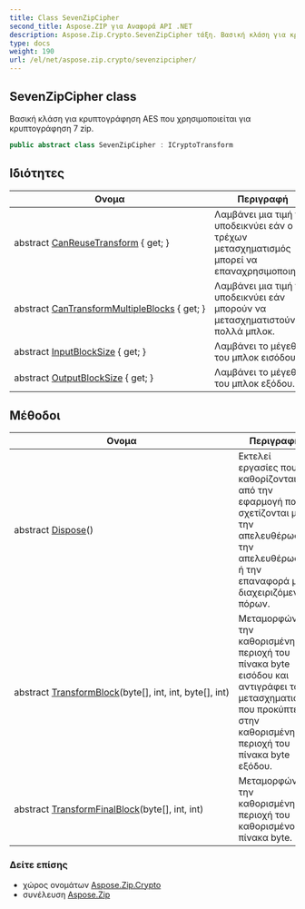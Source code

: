 ```yaml
---
title: Class SevenZipCipher
second_title: Aspose.ZIP για Αναφορά API .NET
description: Aspose.Zip.Crypto.SevenZipCipher τάξη. Βασική κλάση για κρυπτογράφηση AES που χρησιμοποιείται για κρυπτογράφηση 7 zip.
type: docs
weight: 190
url: /el/net/aspose.zip.crypto/sevenzipcipher/
---
```

## SevenZipCipher class

Βασική κλάση για κρυπτογράφηση AES που χρησιμοποιείται για κρυπτογράφηση 7 zip.

```csharp
public abstract class SevenZipCipher : ICryptoTransform
```

## Ιδιότητες

| Ονομα | Περιγραφή |
| --- | --- |
| abstract [CanReuseTransform](../../aspose.zip.crypto/sevenzipcipher/canreusetransform/) { get; } | Λαμβάνει μια τιμή που υποδεικνύει εάν ο τρέχων μετασχηματισμός μπορεί να επαναχρησιμοποιηθεί. |
| abstract [CanTransformMultipleBlocks](../../aspose.zip.crypto/sevenzipcipher/cantransformmultipleblocks/) { get; } | Λαμβάνει μια τιμή που υποδεικνύει εάν μπορούν να μετασχηματιστούν πολλά μπλοκ. |
| abstract [InputBlockSize](../../aspose.zip.crypto/sevenzipcipher/inputblocksize/) { get; } | Λαμβάνει το μέγεθος του μπλοκ εισόδου. |
| abstract [OutputBlockSize](../../aspose.zip.crypto/sevenzipcipher/outputblocksize/) { get; } | Λαμβάνει το μέγεθος του μπλοκ εξόδου. |

## Μέθοδοι

| Ονομα | Περιγραφή |
| --- | --- |
| abstract [Dispose](../../aspose.zip.crypto/sevenzipcipher/dispose/)() | Εκτελεί εργασίες που καθορίζονται από την εφαρμογή που σχετίζονται με την απελευθέρωση, την απελευθέρωση ή την επαναφορά μη διαχειριζόμενων πόρων. |
| abstract [TransformBlock](../../aspose.zip.crypto/sevenzipcipher/transformblock/)(byte[], int, int, byte[], int) | Μεταμορφώνει την καθορισμένη περιοχή του πίνακα byte εισόδου και αντιγράφει τον μετασχηματισμό που προκύπτει στην καθορισμένη περιοχή του πίνακα byte εξόδου. |
| abstract [TransformFinalBlock](../../aspose.zip.crypto/sevenzipcipher/transformfinalblock/)(byte[], int, int) | Μεταμορφώνει την καθορισμένη περιοχή του καθορισμένου πίνακα byte. |

### Δείτε επίσης

* χώρος ονομάτων [Aspose.Zip.Crypto](../../aspose.zip.crypto/)
* συνέλευση [Aspose.Zip](../../)


